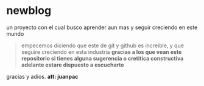 # newblog
un proyecto con el cual busco aprender aun mas y seguir creciendo en este mundo
> empecemos diciendo que este de git y github es increible, y que seguire creciendo en esta industria
**gracias a los que vean este repositorio si tienes alguna sugerencia o cretitica constructiva adelante estare dispuesto a escucharte**

gracias y adios.
**att: juanpac**
